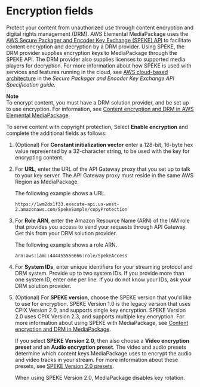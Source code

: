 # Encryption fields<a name="cfigs-cmaf-encryption"></a>

Protect your content from unauthorized use through content encryption and digital rights management \(DRM\)\. AWS Elemental MediaPackage uses the [AWS Secure Packager and Encoder Key Exchange \(SPEKE\) API](https://aws.amazon.com/media/tech/speke-basics-secure-packager-encoder-key-exchange-api/) to facilitate content encryption and decryption by a DRM provider\. Using SPEKE, the DRM provider supplies encryption keys to MediaPackage through the SPEKE API\. The DRM provider also supplies licenses to supported media players for decryption\. For more information about how SPEKE is used with services and features running in the cloud, see [AWS cloud\-based architecture](https://docs.aws.amazon.com/speke/latest/documentation/what-is-speke.html#services-architecture) in the *Secure Packager and Encoder Key Exchange API Specification guide*\.

**Note**  
To encrypt content, you must have a DRM solution provider, and be set up to use encryption\. For information, see [Content encryption and DRM in AWS Elemental MediaPackage](using-encryption.md)\. 

To serve content with copyright protection, Select **Enable encryption** and complete the additional fields as follows:

1. \(Optional\) For **Constant initialization vector** enter a 128\-bit, 16\-byte hex value represented by a 32\-character string, to be used with the key for encrypting content\.

1. For **URL**, enter the URL of the API Gateway proxy that you set up to talk to your key server\. The API Gateway proxy must reside in the same AWS Region as MediaPackage\.

   The following example shows a URL\. 

   ```
   https://1wm2dx1f33.execute-api.us-west-2.amazonaws.com/SpekeSample/copyProtection
   ```

1. For **Role ARN**, enter the Amazon Resource Name \(ARN\) of the IAM role that provides you access to send your requests through API Gateway\. Get this from your DRM solution provider\.

   The following example shows a role ARN\. 

   ```
   arn:aws:iam::444455556666:role/SpekeAccess
   ```

1. For **System IDs**, enter unique identifiers for your streaming protocol and DRM system\. Provide up to two system IDs\. If you provide more than one system ID, enter one per line\. If you do not know your IDs, ask your DRM solution provider\.

1. \(Optional\) For **SPEKE version**, choose the SPEKE version that you'd like to use for encryption\. SPEKE Version 1\.0 is the legacy version that uses CPIX Version 2\.0, and supports single key encryption\. SPEKE Version 2\.0 uses CPIX Version 2\.3, and supports multiple key encryption\. For more information about using SPEKE with MediaPackage, see [Content encryption and DRM in MediaPackage](https://docs.aws.amazon.com/mediapackage/latest/ug/using-encryption.html)\. 

   If you select **SPEKE Version 2\.0**, then also choose a **Video encryption preset** and an **Audio encryption preset**\. The video and audio presets determine which content keys MediaPackage uses to encrypt the audio and video tracks in your stream\. For more information about these presets, see [SPEKE Version 2\.0 presets](drm-content-speke-v2-presets.md)\.

    When using SPEKE Version 2\.0, MediaPackage disables key rotation\.